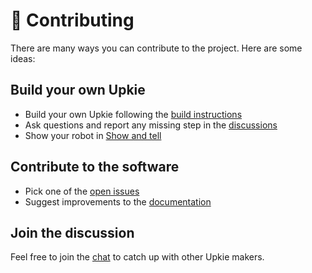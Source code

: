 # 👷 Contributing

There are many ways you can contribute to the project. Here are some ideas:

## Build your own Upkie

- Build your own Upkie following the [build instructions](https://github.com/upkie/upkie/wiki)
- Ask questions and report any missing step in the [discussions](https://github.com/upkie/upkie/discussions/)
- Show your robot in [Show and tell](https://github.com/upkie/upkie/discussions/categories/show-and-tell)

## Contribute to the software

- Pick one of the [open issues](https://github.com/upkie/upkie/issues?q=is%3Aissue+is%3Aopen)
- Suggest improvements to the [documentation](https://upkie.github.io/upkie/)

## Join the discussion

Feel free to join the [chat](https://app.element.io/#/room/#upkie:matrix.org) to catch up with other Upkie makers.
